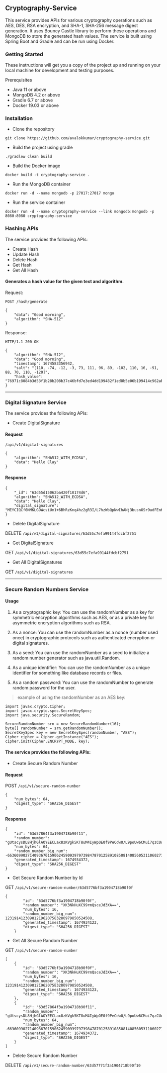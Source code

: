 ## Cryptography-Service

> 

This service provides APIs for various cryptography operations such as AES, DES, RSA encryption, and SHA-1, SHA-256 message digest generation. It uses Bouncy Castle library to perform these operations and MongoDB to store the generated hash values. The service is built using Spring Boot and Gradle and can be run using Docker.

### Getting Started
These instructions will get you a copy of the project up and running on your local machine for development and testing purposes.

Prerequisites

* Java 11 or above
* MongoDB 4.2 or above
* Gradle 6.7 or above
* Docker 19.03 or above

### Installation

* Clone the repository

```
git clone https://github.com/avalokkumar/cryptography-service.git
```

* Build the project using gradle

```
./gradlew clean build
```

* Build the Docker image

```
docker build -t cryptography-service .
```

* Run the MongoDB container

```
docker run -d --name mongodb -p 27017:27017 mongo
```

* Run the service container

```
docker run -d --name cryptography-service --link mongodb:mongodb -p 8080:8080 cryptography-service
```

### Hashing APIs

The service provides the following APIs:


* Create Hash
* Update Hash
* Delete Hash
* Get Hash
* Get All Hash


#### Generates a hash value for the given text and algorithm.

Request:

```
POST /hash/generate

{
    "data": "Good morning",
    "algorithm": "SHA-512"
}
```

Response:

```
HTTP/1.1 200 OK

{
    "algorithm": "SHA-512",
    "data": "Good morning",
    "timestamp": 1674583356942,
    "salt": "[110, -74, -12, -3, 73, 111, 96, 89, -102, 110, 16, -91, 88, 70, 110, -120]",
    "hash_value": "76971c8084b3d53f1b28b208b37c46bfd7e3ed4dd199482f1ed8b5e06b199414c962ab0464b001bd4cf211a0d33b885e504cbabe6d96ca3ca4472ae2823713ef"
}
```

---

### Digital Signature Service

The service provides the following APIs:


* Create DigitalSignature

#### Request
`/api/v1/digital-signatures`

```
{
    "algorithm": "SHA512_WITH_ECDSA",
    "data": "Hello Clay"
}
```
#### Response

```
{
    "_id": "63d55d15062ba420f10174d6",
    "algorithm": "SHA512_WITH_ECDSA",
    "data": "Hello Clay",
    "digital_signature": "MEYCIQCf0NMKLGOWcsiUm1+6BhRzKnq4hz2gR3I/L7hzWbQpNwIhANj3busnOSr9udFEnKDBREcAEZQotQQaj0xOcHyKsT2n"
}
```


* Delete DigitalSignature

DELETE `/api/v1/digital-signatures/63d55c7efa99144fdcbf2751`


* Get DigitalSignature

GET `/api/v1/digital-signatures/63d55c7efa99144fdcbf2751`


* Get All DigitalSignatures

GET `/api/v1/digital-signatures`

---

### Secure Random Numbers Service

#### Usage

1. As a cryptographic key: You can use the randomNumber as a key for symmetric encryption algorithms such as AES, or as a private key for asymmetric encryption algorithms such as RSA.

2. As a nonce: You can use the randomNumber as a nonce (number used once) in cryptographic protocols such as authenticated encryption or digital signatures.

3. As a seed: You can use the randomNumber as a seed to initialize a random number generator such as java.util.Random.

4. As a unique identifier: You can use the randomNumber as a unique identifier for something like database records or files.

5. As a random password: You can use the randomNumber to generate random password for the user.


> example of using the randomNumber as an AES key:

```
import javax.crypto.Cipher;
import javax.crypto.spec.SecretKeySpec;
import java.security.SecureRandom;

SecureRandomNumber srn = new SecureRandomNumber(16);
byte[] randomNumber = srn.getRandomNumber();
SecretKeySpec key = new SecretKeySpec(randomNumber, "AES");
Cipher cipher = Cipher.getInstance("AES");
cipher.init(Cipher.ENCRYPT_MODE, key);

```

#### The service provides the following APIs:


* Create Secure Random Number

#### Request
POST `/api/v1/secure-random-number`

```
{
    "num_bytes": 64,
    "digest_type": "SHA256_DIGEST"
}
```

#### Response

```
{
    "id": "63d57864f3a1904718b90f11",
    "random_number": "gUtscysDL8HjhGlAOYEECLax8zKVgk5KT8uM4IyWpOE0f9PeCdw0/L9poUw6CMui7qzCUogTxOMKz7aROMQNHA==",
    "num_bytes": 64,
    "random_number_big_num": -6636099027140936701590624590939797398478701258910850814085605311060271952373198945652576518500935391795369395322370233812842057037828275547490611566998244,
    "generated_timestamp": 1674934372,
    "digest_type": "SHA256_DIGEST"
}
```

* Get Secure Random Number by Id

GET `/api/v1/secure-random-number/63d5776bf3a1904718b90f0f`


```
{
        "id": "63d5776bf3a1904718b90f0f",
        "random_number": "XK3NkHuXC99rmQsceJd3XA==",
        "num_bytes": 16,
        "random_number_big_num": 123191412309812196207583280979850524508,
        "generated_timestamp": 1674934123,
        "digest_type": "SHA256_DIGEST"
    }
```

* Get All Secure Random Number

GET `/api/v1/secure-random-number`

```
[
    {
        "id": "63d5776bf3a1904718b90f0f",
        "random_number": "XK3NkHuXC99rmQsceJd3XA==",
        "num_bytes": 16,
        "random_number_big_num": 123191412309812196207583280979850524508,
        "generated_timestamp": 1674934123,
        "digest_type": "SHA256_DIGEST"
    },
    {
        "id": "63d57864f3a1904718b90f11",
        "random_number": "gUtscysDL8HjhGlAOYEECLax8zKVgk5KT8uM4IyWpOE0f9PeCdw0/L9poUw6CMui7qzCUogTxOMKz7aROMQNHA==",
        "num_bytes": 64,
        "random_number_big_num": -6636099027140936701590624590939797398478701258910850814085605311060271952373198945652576518500935391795369395322370233812842057037828275547490611566998244,
        "generated_timestamp": 1674934372,
        "digest_type": "SHA256_DIGEST"
    }
]
```

* Delete Secure Random Number

DELETE `/api/v1/secure-random-number/63d57771f3a1904718b90f10`
